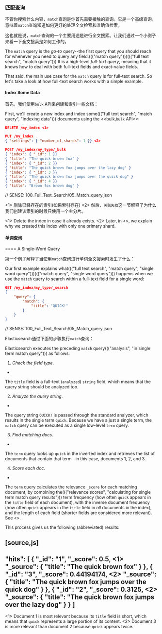 ### 匹配查询

不管你搜索什么内容，`match`查询是你首先需要接触的查询。它是一个高级查询，意味着`match`查询知道如何更好的处理全文检索和准确值检索。

这也就是说，`match`查询的一个主要用途是进行全文搜索。让我们通过一个小例子来看一下全文搜索是如何工作的。

The `match` query is the _go-to_ query--the first query that you should
reach for whenever you need to query any field.((("match query")))((("full text search", "match query"))) It is a high-level _full-text
query_, meaning that it knows how to deal with both full-text fields and exact-value fields.

That said, the main use case for the `match` query is for full-text search. So
let's take a look at how full-text search works with a simple example.

#### Index Some Data

首先，我们使用`bulk` API来创建和索引一些文档：

First, we'll create a new index and index some((("full text search", "match query", "indexing data"))) documents using the
<<bulk,`bulk` API>>:

```json
DELETE /my_index <1>

PUT /my_index
{ "settings": { "number_of_shards": 1 }} <2>

POST /my_index/my_type/_bulk
{ "index": { "_id": 1 }}
{ "title": "The quick brown fox" }
{ "index": { "_id": 2 }}
{ "title": "The quick brown fox jumps over the lazy dog" }
{ "index": { "_id": 3 }}
{ "title": "The quick brown fox jumps over the quick dog" }
{ "index": { "_id": 4 }}
{ "title": "Brown fox brown dog" }
```

// SENSE: 100_Full_Text_Search/05_Match_query.json

<1> 删除已经存在的索引(如果索引存在)
<2> 然后，`关联失效`这一节解释了为什么我们创建该索引的时候只使用一个主分片。

<1> Delete the index in case it already exists.
<2> Later, in <<relevance-is-broken>>, we explain why
    we created this index with only one primary shard.

#### 单词查询
==== A Single-Word Query

第一个例子解释了当使用`match`查询进行单词全文搜索时发生了什么：

Our first example explains what((("full text search", "match query", "single word query")))((("match query", "single word query"))) happens when we use the `match` query to
search within a full-text field for a single word:

```json
GET /my_index/my_type/_search
{
    "query": {
        "match": {
            "title": "QUICK!"
        }
    }
}
```
// SENSE: 100_Full_Text_Search/05_Match_query.json

Elasticsearch通过下面的步骤执行`match`查询：

Elasticsearch executes the preceding `match` query((("analysis", "in single term match query"))) as follows:



1. _Check the field type_.
+
The `title` field is a full-text (`analyzed`) `string` field, which means that
the query string should be analyzed too.

2. _Analyze the query string_.
+
The query string `QUICK!` is passed through the standard analyzer, which
results in the single term `quick`. Because we have a just a single term,
the `match` query can be executed as a single low-level `term` query.

3. _Find matching docs_.
+
The `term` query looks up `quick` in the inverted index and retrieves the
list of documents that contain that term--in this case, documents 1, 2, and
3.

4. _Score each doc_.
+
The `term` query calculates the relevance `_score` for each matching document,
by combining the((("relevance scores", "calculating for single term match query results"))) term frequency (how often `quick` appears in the `title`
field of each document), with the inverse document frequency (how often
`quick` appears in the `title` field in _all_ documents in the index), and the
length of each field (shorter fields are considered more relevant).
See <<relevance-intro>>.

This process gives us the following (abbreviated) results:

[source,js]
--------------------------------------------------
"hits": [
 {
    "_id":      "1",
    "_score":   0.5, <1>
    "_source": {
       "title": "The quick brown fox"
    }
 },
 {
    "_id":      "3",
    "_score":   0.44194174, <2>
    "_source": {
       "title": "The quick brown fox jumps over the quick dog"
    }
 },
 {
    "_id":      "2",
    "_score":   0.3125, <2>
    "_source": {
       "title": "The quick brown fox jumps over the lazy dog"
    }
 }
]
--------------------------------------------------
<1> Document 1 is most relevant because its `title` field is short, which means
    that `quick` represents a large portion of its content.
<2> Document 3 is more relevant than document 2 because `quick` appears twice.
